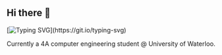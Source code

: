 ## Hi there 👋

[![Typing SVG](https://readme-typing-svg.demolab.com/?lines=Hello+World+!!;)](https://git.io/typing-svg)

Currently a 4A computer engineering student @ University of Waterloo.

<!--
**houznogs/houznogs** is a ✨ _special_ ✨ repository because its `README.md` (this file) appears on your GitHub profile.

Here are some ideas to get you started:

- 🔭 I’m currently working on ...
- 🌱 I’m currently learning ...
- 👯 I’m looking to collaborate on ...
- 🤔 I’m looking for help with ...
- 💬 Ask me about ...
- 📫 How to reach me: ...
- 😄 Pronouns: ...
- ⚡ Fun fact: ...
-->
